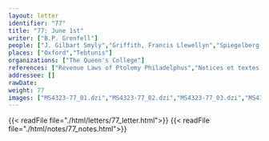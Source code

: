 ```yaml
---
layout: letter
identifier: "77"
title: "77: June 1st"
writer: ["B.P. Grenfell"]
people: ["J. Gilbart Smyly","Griffith, Francis Llewellyn","Spiegelberg, Wilhelm","Poole, Reginald Stuart","Revillout, Eugène","Mahaffy, John Pentland","Hunt, Arthur Surridge","Grenfell, Bernard Pyne"]
places: ["Oxford","Tebtunis"]
organizations: ["The Queen's College"]
references: ["Revenue Laws of Ptolemy Philadelphus","Notices et textes des papyrus du Musée du Louvre et de la Bibliothèque Impériale"]
addressee: []
rawDate: 
weight: 77
images: ["MS4323-77_01.dzi","MS4323-77_02.dzi","MS4323-77_03.dzi","MS4323-77_04.dzi"]
---
```

{{< readFile file="./html/letters/77_letter.html">}}
{{< readFile file="./html/notes/77_notes.html">}}